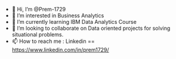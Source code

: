 - 👋 Hi, I’m @Prem-1729
- 👀 I’m interested in Business Analytics
- 🌱 I’m currently learning IBM Data Analytics Course
- 💞️ I’m looking to collaborate on Data oriented projects for solving situational problems.
- 📫 How to reach me : Linkedin == https://www.linkedin.com/in/prem1729/  

<!---
Prem-1729/Prem-1729 is a ✨ special ✨ repository because its `README.md` (this file) appears on your GitHub profile.
You can click the Preview link to take a look at your changes.
--->

